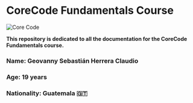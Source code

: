 # **CoreCode Fundamentals Course**
![Core Code](https://encrypted-tbn0.gstatic.com/images?q=tbn:ANd9GcTx8g1xri0PqeLczVxGm69mrQ0PB483-Al8gsu1JdSTFw&s)

**This repository is dedicated to all the documentation for the CoreCode Fundamentals course.**
### Name: Geovanny Sebastián Herrera Claudio
### Age: 19 years
### Nationality: Guatemala 	:guatemala:
